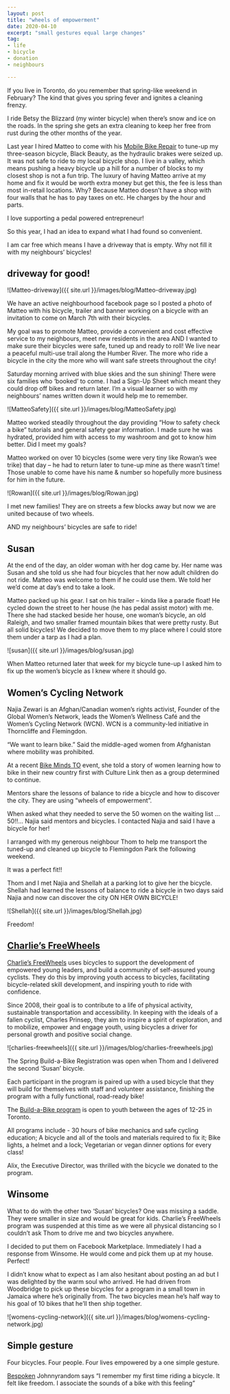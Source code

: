 ```yaml
---
layout: post
title: "wheels of empowerment"
date: 2020-04-10
excerpt: "small gestures equal large changes"
tag:
- life
- bicycle
- donation
- neighbours

---
```

If you live in Toronto, do you remember that spring-like weekend in February? The kind that gives you spring fever and ignites a cleaning frenzy.

I ride Betsy the Blizzard (my winter bicycle) when there’s snow and ice on the roads. In the spring she gets an extra cleaning to keep her free from rust during the other months of the year. 

Last year I hired Matteo to come with his [Mobile Bike Repair](https://matteosbikerepair.com/) to tune-up my three-season bicycle, Black Beauty, as the hydraulic brakes were seized up. It was not safe to ride to my local bicycle shop. I live in a valley, which means pushing a heavy bicycle up a hill for a number of blocks to my closest shop is not a fun trip. The luxury of having Matteo arrive at my home and fix it would be worth extra money but get this, the fee is less than most in-retail locations. Why? Because Matteo doesn’t have a shop with four walls that he has to pay taxes on etc. He charges by the hour and parts.

I love supporting a pedal powered entrepreneur!

So this year, I had an idea to expand what I had found so convenient.

I am car free which means I have a driveway that is empty. Why not fill it with my neighbours’ bicycles!

## driveway for good!

![Matteo-driveway]({{ site.url }}/images/blog/Matteo-driveway.jpg)

We have an active neighbourhood facebook page so I posted a photo of Matteo with his bicycle, trailer and banner working on a bicycle with an invitation to come on March 7th with their bicycles. 

My goal was to promote Matteo, provide a convenient and cost effective service to my neighbours, meet new residents in the area AND I wanted to make sure their bicycles were safe, tuned up and ready to roll! We live near a peaceful multi-use trail along the Humber River. The more who ride a bicycle in the city the more who will want safe streets throughout the city!

Saturday morning arrived with blue skies and the sun shining! There were six families who ‘booked’ to come. I had a Sign-Up Sheet which meant they could drop off bikes and return later. I’m a visual learner so with my neighbours’ names written down it would help me to remember.

![MatteoSafety]({{ site.url }}/images/blog/MatteoSafety.jpg)

Matteo worked steadily throughout the day providing “How to safety check a bike” tutorials and general safety gear information. I made sure he was hydrated, provided him with access to my washroom and got to know him better.
Did I meet my goals? 

Matteo worked on over 10 bicycles (some were very tiny like Rowan’s wee trike) that day – he had to return later to tune-up mine as there wasn’t time! Those unable to come have his name & number so hopefully more business for him in the future.

![Rowan]({{ site.url }}/images/blog/Rowan.jpg)

I met new families! They are on streets a few blocks away but now we are united because of two wheels.

AND my neighbours’ bicycles are safe to ride! 

## Susan

At the end of the day, an older woman with her dog came by. Her name was Susan and she told us she had four bicycles that her now adult children do not ride. Matteo was welcome to them if he could use them. We told her we’d come at day’s end to take a look.

Matteo packed up his gear. I sat on his trailer – kinda like a parade float! He cycled down the street to her house (he has pedal assist motor) with me. There she had stacked beside her house, one woman’s bicycle, an old Raleigh, and two smaller framed mountain bikes that were pretty rusty. But all solid bicycles! We decided to move them to my place where I could store them under a tarp as I had a plan.

![susan]({{ site.url }}/images/blog/susan.jpg)

When Matteo returned later that week for my bicycle tune-up I asked him to fix up the women’s bicycle as I knew where it should go.

## Women’s Cycling Network

Najia Zewari is an Afghan/Canadian women’s rights activist, Founder of the Global Women’s Network, leads the Women’s Wellness Café and the Women’s Cycling Network (WCN). WCN is a community-led initiative in Thorncliffe and Flemingdon.

“We want to learn bike.” Said the middle-aged women from Afghanistan where mobility was prohibited.

At a recent [Bike Minds TO](https://bikeminds.ca/2020/03/12/bikes-limits/) event, she told a story of women learning how to bike in their new country first with Culture Link then as a group determined to continue. 

Mentors share the lessons of balance to ride a bicycle and how to discover the city. They are using “wheels of empowerment”.

When asked what they needed to serve the 50 women on the waiting list … 50!!... Najia said mentors and bicycles.
I contacted Najia and said I have a bicycle for her!

I arranged with my generous neighbour Thom to help me transport the tuned-up and cleaned up bicycle to Flemingdon Park the following weekend.

It was a perfect fit!!

Thom and I met Najia and Shellah at a parking lot to give her the bicycle. Shellah had learned the lessons of balance to ride a bicycle in two days said Najia and now can discover the city ON HER OWN BICYCLE! 

![Shellah]({{ site.url }}/images/blog/Shellah.jpg)

Freedom!

## [Charlie’s FreeWheels](https://www.charliesfreewheels.ca/)

[Charlie’s FreeWheels](https://www.charliesfreewheels.ca/mission/) uses bicycles to support the development of empowered young leaders, and build a community of self-assured young cyclists. They do this by improving youth access to bicycles, facilitating bicycle-related skill development, and inspiring youth to ride with confidence.

Since 2008, their goal is to contribute to a life of physical activity, sustainable transportation and accessibility. In keeping with the ideals of a fallen cyclist, Charles Prinsep, they aim to inspire a spirit of exploration, and to mobilize, empower and engage youth, using bicycles a driver for personal growth and positive social change.

![charlies-freewheels]({{ site.url }}/images/blog/charlies-freewheels.jpg)

The Spring Build-a-Bike Registration was open when Thom and I delivered the second ‘Susan’ bicycle.

Each participant in the program is paired up with a used bicycle that they will build for themselves with staff and volunteer assistance, finishing the program with a fully functional, road-ready bike!

The [Build-a-Bike program](www.charliesfreewheels.ca/build-a-bike) is open to youth between the ages of 12-25 in Toronto.

All programs include -
30 hours of bike mechanics and safe cycling education;
A bicycle and all of the tools and materials required to fix it;
Bike lights, a helmet and a lock;
Vegetarian or vegan dinner options for every class!

Alix, the Executive Director, was thrilled with the bicycle we donated to the program.

## Winsome

What to do with the other two ‘Susan’ bicycles? One was missing a saddle. They were smaller in size and would be great for kids. Charlie’s FreeWheels program was suspended at this time as we were all physical distancing so I couldn’t ask Thom to drive me and two bicycles anywhere. 

I decided to put them on Facebook Marketplace. Immediately I had a response from Winsome. He would come and pick them up at my house. Perfect!

I didn’t know what to expect as I am also hesitant about posting an ad but I was delighted by the warm soul who arrived. He had driven from Woodbridge to pick up these bicycles for a program in a small town in Jamaica where he’s originally from. The two bicycles mean he’s half way to his goal of 10 bikes that he’ll then ship together. 

![womens-cycling-network]({{ site.url }}/images/blog/womens-cycling-network.jpg)

## Simple gesture

Four bicycles.
Four people.
Four lives empowered by a one simple gesture.

<i class="fa fa-microphone" aria-hidden="true"></i>  [Bespoken](https://vimeo.com/jrandom/bespoken) Johnnyrandom says “I remember my first time riding a bicycle. It felt like freedom. I associate the sounds of a bike with this feeling” 
